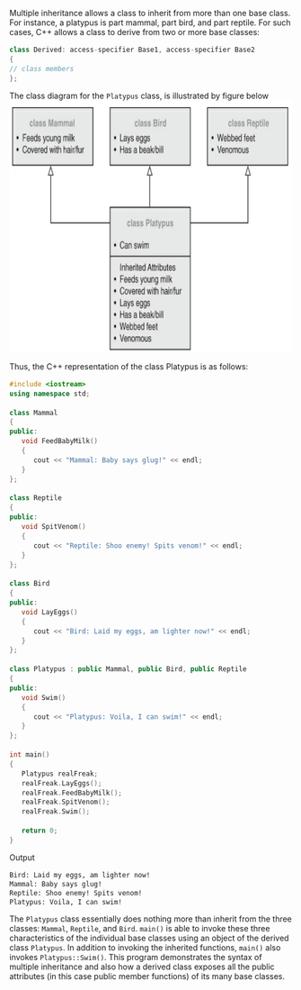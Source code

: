 [//]: # (### Multiple Inheritance)

Multiple inheritance  allows a class to inherit from more than one base class. For instance, a platypus is part mammal, part bird, and part reptile. For such cases, C++ allows a class to derive from two or more base classes:

```cpp
class Derived: access-specifier Base1, access-specifier Base2
{
// class members
};
```

The class diagram for the `Platypus` class, is illustrated by figure below
![Platypus Class](https://github.com/soulimane-mammar/oop_cpp_course/blob/main/Lecture_11/platypus.png?raw=true)

Thus, the C++ representation of the class Platypus is as follows:

```cpp
#include <iostream>
using namespace std;

class Mammal
{
public:
   void FeedBabyMilk()
   {
      cout << "Mammal: Baby says glug!" << endl;
   }
};

class Reptile
{
public:
   void SpitVenom()
   {
      cout << "Reptile: Shoo enemy! Spits venom!" << endl;
   }
};

class Bird
{
public:
   void LayEggs()
   {
      cout << "Bird: Laid my eggs, am lighter now!" << endl;
   }
};

class Platypus : public Mammal, public Bird, public Reptile
{
public:
   void Swim()
   {
      cout << "Platypus: Voila, I can swim!" << endl;
   }
};

int main() 
{
   Platypus realFreak;
   realFreak.LayEggs();
   realFreak.FeedBabyMilk();
   realFreak.SpitVenom();
   realFreak.Swim();

   return 0;
}
```

Output

```
Bird: Laid my eggs, am lighter now! 
Mammal: Baby says glug! 
Reptile: Shoo enemy! Spits venom! 
Platypus: Voila, I can swim!
```

The `Platypus` class essentially does nothing more than inherit from the three classes: `Mammal`, `Reptile`, and `Bird`. `main()` is able to invoke these three characteristics of the individual base classes using an object of the derived class `Platypus`. In addition to invoking the inherited functions, `main()` also invokes `Platypus::Swim()`. This program demonstrates the syntax of multiple inheritance and also how a derived class exposes all the public attributes (in this case public member functions) of its many base classes.
